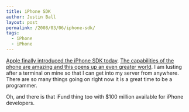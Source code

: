 ```yaml
---
title: iPhone SDK
author: Justin Ball
layout: post
permalink: /2008/03/06/iphone-sdk/
tags:
  - iPhone
  - iPhone
---
```


[Apple finally introduced the iPhone SDK today][1]. [The capabilities of the phone are amazing and this opens up an even greater world][2]. I am lusting after a terminal on mine so that I can get into my server from anywhere. There are so many things going on right now it is a great time to be a programmer.

 [1]: http://developer.apple.com/iphone/
 [2]: http://gizmodo.com/364799/apple-iphone-sdk-roundup-everything-you-need-to-know

Oh, and there is that iFund thing too with $100 million available for iPhone developers.